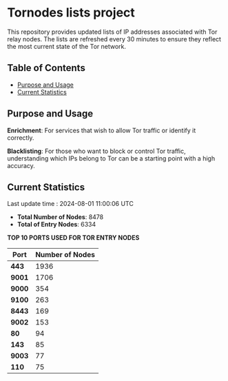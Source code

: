# Tornodes lists project

This repository provides updated lists of IP addresses associated with Tor relay nodes. The lists are refreshed every 30 minutes to ensure they reflect the most current state of the Tor network.

## Table of Contents

- [Purpose and Usage](#purpose-and-usage)
- [Current Statistics](#current-statistics)


## Purpose and Usage

**Enrichment**: For services that wish to allow Tor traffic or identify it correctly.

**Blacklisting**: For those who want to block or control Tor traffic, understanding which IPs belong to Tor can be a starting point with a high accuracy.

## Current Statistics

Last update time : 2024-08-01 11:00:06 UTC

- **Total Number of Nodes**: 8478
- **Total of Entry Nodes**: 6334

**TOP 10 PORTS USED FOR TOR ENTRY NODES**

| **Port** | **Number of Nodes** |
|------|-----------------|
| **443**   | 1936  |
| **9001**   | 1706  |
| **9000**   | 354  |
| **9100**   | 263  |
| **8443**   | 169  |
| **9002**   | 153  |
| **80**   | 94  |
| **143**   | 85  |
| **9003**   | 77  |
| **110**   | 75  |

